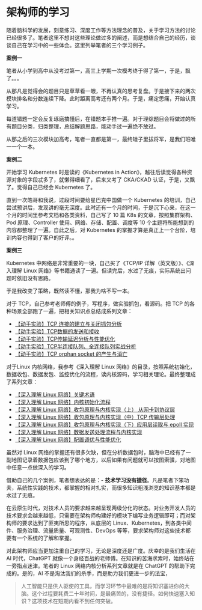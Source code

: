 # 架构师的学习

随着脑科学的发展，刻意练习、深度工作等方法理念的普及，关于学习方法的讨论已经很多了。笔者这里不想对这些理论做过多的阐述，而是想结合自己的经历，谈谈自己在学习中的一些体会。这里列举笔者的三个学习例子。

**案例一**

笔者从小学到高中从没考过第一，高三上学期一次模考终于得了第一，于是，飘了。。。

从那凡是觉得会的题目只是草草看一眼，不再认真的思考复盘。于是接下来的两次模块排名和分数连续下降。此时距离高考还有两个月。于是，痛定思痛，开始认真学习。

每道错题一定会反复琢磨搞懂后，在错题本手推一遍。对于理综题目会将做过的所有题目分类，归类整理，总结解题思路，能动手过一遍绝不放过。

从那之后的三次模块加高考，笔者一直都是第一，最终矬子里拔将军，是我们班唯一一个一本。

**案例二**

开始学习 Kubernetes 时是读的《Kubernetes in Action》，越往后读觉得各种资源对象的字段忒多了，就懒得细看了，后来又考了 CKA/CKAD 认证，于是，又飘了。觉得自己已经会 Kubernetes 了。

直到一次皓哥和我说，过段时间要给星巴克中国做一个 Kubernetes 的培训，自己尝试预讲后，发现讲的毫无深度。此时还有一个月的时间，于是沉下心来，在这一个月的时间里参考文档和各类资料，自己写了 10 篇 K8s 的文章，按照集群架构、Pod 原理、Controller 使用、网络、存储、配置、调度等 10 个主题将所能想到的内容都整理了一遍。自此之后，对 Kubernetes 的掌握才算是真正上一个台阶，培训内容也得到了客户的好评。。

**案例三**

Kubernetes 中网络是非常重要的一块，自己买了《TCP/IP 详解（英文版）》、《深入理解 Linux 网络》等书籍通读了一遍。但读完后，水过了无痕，实际系统出问题时依旧没有思路。

于是我改变了策略，既然读不懂，那我为啥不写一本。

对于 TCP，自己参考老师傅的例子，写程序，做实验抓包，看源码。把 TCP 的各种场景全部跑了一遍，把相关知识点总结成系列文章：

- [【动手实验】TCP 连接的建立与关闭抓包分析](https://blog.csdn.net/Ahri_J/article/details/146175620)
- [【动手实验】TCP数据的发送和接收](https://blog.csdn.net/Ahri_J/article/details/149442561)
- [【动手实验】TCP传输延迟分析与性能优化](https://blog.csdn.net/Ahri_J/article/details/149564241)
- [【动手实验】TCP半连接队列、全连接队列实战分析](https://blog.csdn.net/Ahri_J/article/details/145948397?spm=1001.2014.3001.5502)
- [【动手实验】TCP orphan socket 的产生与消亡](https://blog.csdn.net/Ahri_J/article/details/146089453?spm=1001.2014.3001.5502)

对于Linux 内核网络，我参考《深入理解 Linux 网络》的目录，按照系统初始化，数据收包、数据发包、监控优化的流程，读内核源码，学习相关理论。最终整理成了系列文章：

- [【深入理解 Linux 网络】关键术语](https://blog.csdn.net/Ahri_J/article/details/149772425)
- [【深入理解 Linux 网络】内核初始化流程](https://blog.csdn.net/Ahri_J/article/details/150266097)
- [【深入理解 Linux 网络】收包原理与内核实现（上） 从网卡到协议层](https://blog.csdn.net/Ahri_J/article/details/150575842)
- [【深入理解 Linux 网络】收包原理与内核实现（中）TCP 传输层处理](https://blog.csdn.net/Ahri_J/article/details/150580355)
- [【深入理解 Linux 网络】收包原理与内核实现（下）应用层读取与 epoll 实现](https://blog.csdn.net/Ahri_J/article/details/150651964)
- [【深入理解 Linux 网络】数据发送处理流程与内核实现](https://blog.csdn.net/Ahri_J/article/details/150928387)
- [【深入理解 Linux 网络】配置调优与性能优化](https://blog.csdn.net/Ahri_J/article/details/150928557)

虽然对 Linux 网络的掌握还有很多欠缺，但在分析数据包时，脑海中已经有了一副地图记录着数据包应该到了哪个地方，以后如果有问题就可以按图索骥，对地图中任意一点做深入的学习。


借助自己的几个案例，笔者想表达的是：- **技术学习没有捷径**。凡是笔者下笨功夫，系统性实践的技术，都掌握的相对扎实，而很多知识粗浅浏览的知识基本都是水过了无痕。

在云原生时代，对技术人员的要求越来越呈现两级分化的状态。对业务开发人员的技术要求会越来越低，只需要在架构师构建好的模块下编写业务逻辑即可；而对架构师的要求达到了匪夷所思的程序，从底层的 Linux、Kubernetes，到各类中间件、服务治理、流量质量、可观测性、DevOps 等等，要求架构师对这些技术都要有一个系统的了解和掌握。

对此架构师应当更加注重自己的学习，无论是深度还是广度。庆幸的是我们生活在 AI 时代，ChatGPT 就像一个身经百战的老师傅。在知识的苦海求索时，始终站在一旁指点迷津。笔者的 Linux 网络内核分析系列文章就是在 ChatGPT 的帮助下完成的。是的，AI 不是淘汰我们的杀手，而是助力我们更进一步的法宝，

> 人工智能只是供人驱使的工具，而学习环节中最难的是将知识塞进你的大脑。这个过程要耗费二十年时间，是最痛苦的，没有捷径。如何快速塞入知识？这项技术在短期内看不到任何突破。
